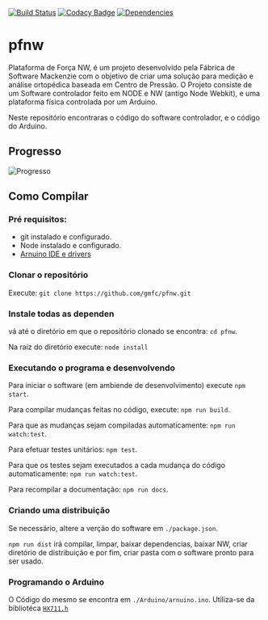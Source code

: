 [![Build Status](https://travis-ci.org/gmfc/pfnw.svg?branch=master)](https://travis-ci.org/gmfc/pfnw) [![Codacy Badge](https://api.codacy.com/project/badge/Grade/2ca31189b4db4851afb4b411783272d3)](https://www.codacy.com/app/gabriel-mfcorreia/pfnw?utm_source=github.com&amp;utm_medium=referral&amp;utm_content=gmfc/pfnw&amp;utm_campaign=Badge_Grade) [![Dependencies](https://david-dm.org/gmfc/pfnw.svg)](https://david-dm.org)

# pfnw

Plataforma de Força NW, é um projeto desenvolvido pela Fábrica de Software Mackenzie com o objetivo de criar uma solução para medição e análise ortopédica baseada em Centro de Pressão. O Projeto consiste de um Software controlador feito em NODE e NW (antigo Node Webkit), e uma plataforma física controlada por um Arduino.

Neste repositório encontraras o código do software controlador, e o código do Arduino.


## Progresso

![Progresso](https://cdn.rawgit.com/gmfc/pfnw/master/docs/UML/progresso.svg "Progresso")

## Como Compilar

### Pré requisitos:

* git instalado e configurado.
* Node instalado e configurado.
* [Arnuino IDE e drivers](https://www.arduino.cc/en/Main/Software)

### Clonar o repositório

Execute:
`git clone https://github.com/gmfc/pfnw.git`

### Instale todas as dependen
vá até o diretório em que o repositório clonado se encontra: `cd pfnw`.

Na raiz do diretório execute:
`node install`

### Executando o programa e desenvolvendo
Para iniciar o software (em ambiende de desenvolvimento) execute `npm start`.

Para compilar mudanças feitas no código, execute: `npm run build`.

Para que as mudanças sejam compiladas automaticamente: `npm run watch:test`.

Para efetuar testes unitários: `npm test`.

Para que os testes sejam executados a cada mudança do código automaticamente: `npm run watch:test`.

Para recompilar a documentação: `npm run docs`.

### Criando uma distribuição
Se necessário, altere a verção do software em `./package.json`.

`npm run dist` irá compilar, limpar, baixar dependencias, baixar NW, criar diretório de distribuição e por fim, criar pasta com o software pronto para ser usado.

### Programando o Arduino
O Código do mesmo se encontra em `./Arduino/arnuino.ino`.
Utiliza-se da bibliotéca [`HX711.h`](https://github.com/bogde/HX711)
